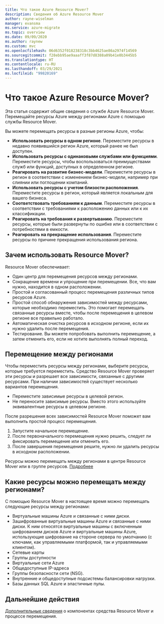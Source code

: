 ```yaml
---
title: Что такое Azure Resource Mover?
description: Сведения об Azure Resource Mover
author: rayne-wiselman
manager: evansma
ms.service: azure-migrate
ms.topic: overview
ms.date: 09/09/2020
ms.author: raynew
ms.custom: mvc
ms.openlocfilehash: 06d6352f018238318c3bb4625ae86a2974f14569
ms.sourcegitcommit: f28ebb95ae9aaaff3f87d8388a09b41e0b3445b5
ms.translationtype: HT
ms.contentlocale: ru-RU
ms.lasthandoff: 03/29/2021
ms.locfileid: "99820169"
---
```

# <a name="what-is-azure-resource-mover"></a>Что такое Azure Resource Mover?

Эта статья содержит общие сведения о службе Azure Resource Mover. Перемещайте ресурсы Azure между регионами Azure с помощью службы Resource Mover.

Вы можете перемещать ресурсы в разные регионы Azure, чтобы:

- **Использовать ресурсы в одном регионе**. Переместите ресурсы в недавно появившийся регион Azure, который ранее не был доступен.
- **Использовать ресурсы с одинаковыми службами или функциями**. Переместите ресурсы, чтобы воспользоваться преимуществами служб или функций, доступных в определенном регионе.
- **Реагировать на развитие бизнес-модели**. Переместите ресурсы в регион в соответствии с изменением бизнес-модели, например при слиянии или поглощении компаний.
- **Использовать ресурсы с учетом близости расположения**. Переместите ресурсы в регион, который является локальным для вашего бизнеса.
- **Соответствовать требованиям к данным**. Переместите ресурсы в соответствии с требованиями к расположению данных или к их классификации.
- **Реагировать на требования к развертыванию**. Переместите ресурсы, которые были развернуты по ошибке или в соответствии с потребностями в емкости.
- **Реагировать на прекращение использования**. Переместите ресурсы по причине прекращения использования региона.


## <a name="why-use-resource-mover"></a>Зачем использовать Resource Mover?

Resource Mover обеспечивает:

- Один центр для перемещения ресурсов между регионами.
- Сокращение времени и упрощение при перемещении. Все, что вам нужно, находится в одном расположении.
- Простой и согласованный процесс перемещения различных типов ресурсов Azure.
- Простой способ обнаружения зависимостей между ресурсами, которые необходимо переместить. Это помогает перемещать связанные ресурсы вместе, чтобы после перемещения в целевом регионе все правильно работало.
- Автоматическая очистка ресурсов в исходном регионе, если их нужно удалить после перемещения.
- Тестирование. Вы можете попробовать выполнить перемещение, а затем отменить его, если не хотите выполнять полный переход.

## <a name="move-across-regions"></a>Перемещение между регионами

Чтобы переместить ресурсы между регионами, выберите ресурсы, которые требуется переместить. Средство Resource Mover проверяет эти ресурсы и разрешает все зависимости, связанные с другими ресурсами. При наличии зависимостей существует несколько вариантов перемещения.
- Переместите зависимые ресурсы в целевой регион.
- Не переносите зависимые ресурсы. Вместо этого используйте эквивалентные ресурсы в целевом регионе.

После разрешения всех зависимостей Resource Mover поможет вам выполнить простой процесс перемещения.

1. Запустите начальное перемещение.
2. После первоначального перемещения нужно решить, следует ли фиксировать перемещение или отменить его.
3. После завершения перемещения решите, нужно ли удалить ресурсы в исходном расположении.

Ресурсы можно перемещать между регионами в центре Resource Mover или в группе ресурсов. [Подробнее](select-move-tool.md) 

## <a name="what-resources-can-i-move-across-regions"></a>Какие ресурсы можно перемещать между регионами?

С помощью Resource Mover в настоящее время можно перемещать следующие ресурсы между регионами:

- Виртуальные машины Azure и связанные с ними диски.
- Зашифрованные виртуальные машины Azure и связанные с ними диски. К ним относятся виртуальные машины с включенным шифрованием дисков Azure и виртуальные машины Azure, использующие шифрование на стороне сервера по умолчанию (с ключами, как управляемыми платформой, так и управляемыми клиентом).
- Сетевые карты
- Группы доступности 
- Виртуальные сети Azure 
- Общедоступные IP-адреса
- Группы безопасности сети (NSG).
- Внутренние и общедоступные подсистемы балансировки нагрузки. 
- Базы данных SQL Azure и эластичные пулы.


## <a name="next-steps"></a>Дальнейшие действия

[Дополнительные сведения](about-move-process.md) о компонентах средства Resource Mover и процессе перемещения.
